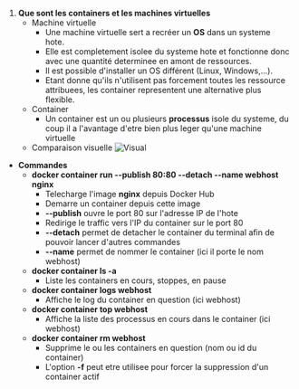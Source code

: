 1. **Que sont les containers et les machines virtuelles**
    * Machine virtuelle
        * Une machine virtuelle sert a recréer un **OS** dans un systeme hote.
        * Elle est completement isolee du systeme hote et fonctionne donc avec une quantité determinee en amont de ressources.
        * Il est possible d'installer un OS différent (Linux, Windows,...).
        * Etant donne qu'ils n'utilisent pas forcement toutes les ressource attribuees, les container
        representent une alternative plus flexible.
    * Container
        * Un container est un ou plusieurs **processus** isole du systeme, du coup il a l'avantage d'etre bien plus leger qu'une machine virtuelle
     * Comparaison visuelle
        ![Visual](https://user.oc-static.com/upload/2019/05/13/15577645779374_vm-vs-conteneur.png)
* **Commandes**
    * **docker container run --publish 80:80 --detach --name webhost nginx**
        * Telecharge l'image **nginx** depuis Docker Hub
        * Demarre un container depuis cette image
        * **--publish** ouvre le port 80 sur l'adresse IP de l'hote
        * Redirige le traffic vers l'IP du container sur le port 80
        * **--detach** permet de detacher le container du terminal afin de pouvoir lancer d'autres commandes
        * **--name** permet de nommer le container (ici il porte le nom webhost)
    * **docker container ls -a**
        * Liste les containers en cours, stoppes, en pause
    * **docker container logs webhost**
        * Affiche le log du container en question (ici webhost)
    * **docker container top webhost**
        * Affiche la liste des processus en cours dans le container (ici webhost)
    * **docker container rm webhost**
        * Supprime le ou les containers en question (nom ou id du container)
        * L'option **-f** peut etre utilisee pour forcer la suppression d'un container actif
    